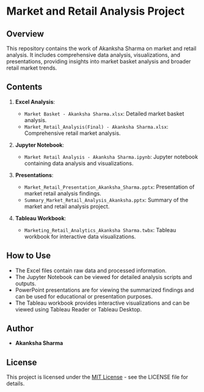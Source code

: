 # Market and Retail Analysis Project

## Overview
This repository contains the work of Akanksha Sharma on market and retail analysis. It includes comprehensive data analysis, visualizations, and presentations, providing insights into market basket analysis and broader retail market trends.

## Contents
1. **Excel Analysis**:
   - `Market Basket - Akanksha Sharma.xlsx`: Detailed market basket analysis.
   - `Market_Retail_Analysis(Final) - Akanksha Sharma.xlsx`: Comprehensive retail market analysis.

2. **Jupyter Notebook**:
   - `Market Retail Analysis - Akanksha Sharma.ipynb`: Jupyter notebook containing data analysis and visualizations.

3. **Presentations**:
   - `Market_Retail_Presentation_Akanksha_Sharma.pptx`: Presentation of market retail analysis findings.
   - `Summary_Market_Retail_Analysis_Akanksha.pptx`: Summary of the market and retail analysis project.

4. **Tableau Workbook**:
   - `Marketing_Retail_Analytics_Akanksha Sharma.twbx`: Tableau workbook for interactive data visualizations.

## How to Use
- The Excel files contain raw data and processed information.
- The Jupyter Notebook can be viewed for detailed analysis scripts and outputs.
- PowerPoint presentations are for viewing the summarized findings and can be used for educational or presentation purposes.
- The Tableau workbook provides interactive visualizations and can be viewed using Tableau Reader or Tableau Desktop.

## Author
- **Akanksha Sharma**

## License
This project is licensed under the [MIT License](LICENSE) - see the LICENSE file for details.


